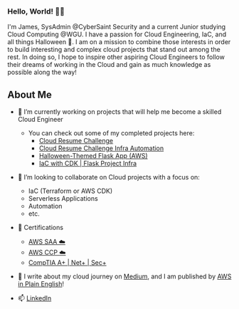 ### Hello, World! 👋🏾

I'm James, SysAdmin @CyberSaint Security and a current Junior studying Cloud Computing @WGU. I have a passion for Cloud Engineering, IaC, and all things Halloween 🎃. 
I am on a mission to combine those interests in order to build interesting and complex cloud projects that stand out among the rest. In doing so, I hope to inspire other
aspiring Cloud Engineers to follow their dreams of working in the Cloud and gain as much knowledge as possible along the way!

## About Me 

- 🔭 I’m currently working on projects that will help me become a skilled Cloud Engineer
  - You can check out some of my completed projects here:
    - [Cloud Resume Challenge](https://github.com/JamesSimpsonIII/Cloud_Resume_Challenge_Resume)
    - [Cloud Resume Challenge Infra Automation](https://github.com/JamesSimpsonIII/cloudResumeChallengeApp)
    - [Halloween-Themed Flask App (AWS)](https://github.com/JamesSimpsonIII/spooky-quote-generator)
    - [IaC with CDK | Flask Project Infra](https://github.com/JamesSimpsonIII/spooky-infrastructure)

- 👯 I’m looking to collaborate on Cloud projects with a focus on:
  - IaC (Terraform or AWS CDK)
  - Serverless Applications
  - Automation
  - etc.

- 📂 Certifications
  - [AWS SAA ☁️](https://www.credly.com/badges/5fd693fe-f74f-4a93-af6f-766b3c88780f/linked_in_profile)
  - [AWS CCP ☁️](https://www.credly.com/badges/9638e4eb-c9f8-476b-bff3-09e78795b9ee/linked_in_profile)
  - [CompTIA A+ | Net+ | Sec+](https://www.credly.com/users/james-simpson.2ccc644f/badges) 

- 📝 I write about my cloud journey on [Medium](https://medium.com/@jamessimpsoniii), and I am published by [AWS in Plain English](https://aws.plainenglish.io/)!

- 📫 [LinkedIn](https://www.linkedin.com/in/jamessimpsoniii/)
